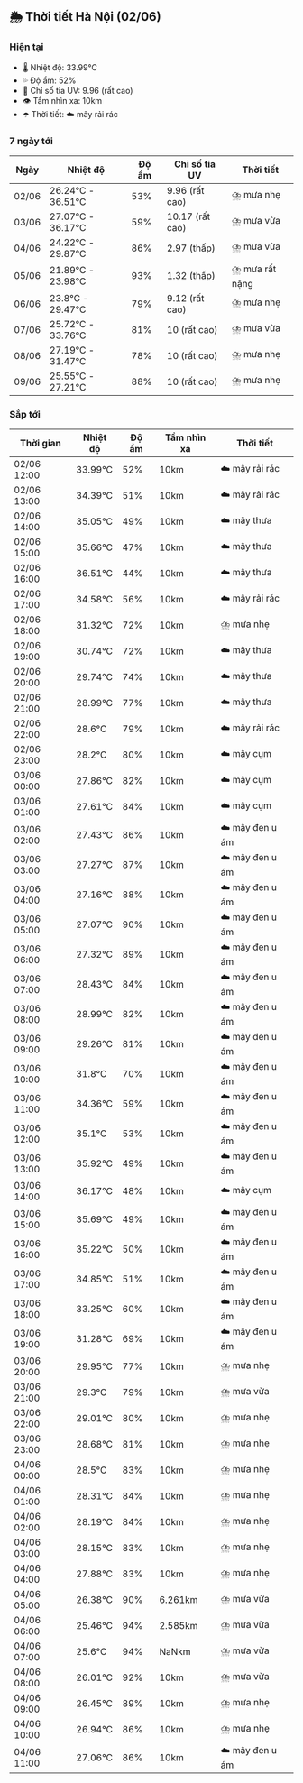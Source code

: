 ## 🌦️ Thời tiết Hà Nội (02/06)

### Hiện tại

- 🌡️ Nhiệt độ: 33.99℃
- 💦 Độ ẩm: 52%
- 🌟 Chỉ số tia UV: 9.96 (rất cao)
- 👁️ Tầm nhìn xa: 10km
- ☂️ Thời tiết: ☁️ mây rải rác

### 7 ngày tới

| Ngày | Nhiệt độ | Độ ẩm | Chỉ số tia UV | Thời tiết |
| --- | --- | --- | --- | --- |
| 02/06 | 26.24℃ - 36.51℃ | 53% | 9.96 (rất cao) | ⛈️ mưa nhẹ |
| 03/06 | 27.07℃ - 36.17℃ | 59% | 10.17 (rất cao) | ⛈️ mưa vừa |
| 04/06 | 24.22℃ - 29.87℃ | 86% | 2.97 (thấp) | ⛈️ mưa vừa |
| 05/06 | 21.89℃ - 23.98℃ | 93% | 1.32 (thấp) | ⛈️ mưa rất nặng |
| 06/06 | 23.8℃ - 29.47℃ | 79% | 9.12 (rất cao) | ⛈️ mưa nhẹ |
| 07/06 | 25.72℃ - 33.76℃ | 81% | 10 (rất cao) | ⛈️ mưa vừa |
| 08/06 | 27.19℃ - 31.47℃ | 78% | 10 (rất cao) | ⛈️ mưa nhẹ |
| 09/06 | 25.55℃ - 27.21℃ | 88% | 10 (rất cao) | ⛈️ mưa nhẹ |

### Sắp tới

| Thời gian | Nhiệt độ | Độ ẩm | Tầm nhìn xa | Thời tiết |
| --- | --- | --- | --- | --- |
| 02/06 12:00 | 33.99℃ | 52% | 10km | ☁️ mây rải rác |
| 02/06 13:00 | 34.39℃ | 51% | 10km | ☁️ mây rải rác |
| 02/06 14:00 | 35.05℃ | 49% | 10km | ☁️ mây thưa |
| 02/06 15:00 | 35.66℃ | 47% | 10km | ☁️ mây thưa |
| 02/06 16:00 | 36.51℃ | 44% | 10km | ☁️ mây thưa |
| 02/06 17:00 | 34.58℃ | 56% | 10km | ☁️ mây rải rác |
| 02/06 18:00 | 31.32℃ | 72% | 10km | ⛈️ mưa nhẹ |
| 02/06 19:00 | 30.74℃ | 72% | 10km | ☁️ mây thưa |
| 02/06 20:00 | 29.74℃ | 74% | 10km | ☁️ mây thưa |
| 02/06 21:00 | 28.99℃ | 77% | 10km | ☁️ mây thưa |
| 02/06 22:00 | 28.6℃ | 79% | 10km | ☁️ mây rải rác |
| 02/06 23:00 | 28.2℃ | 80% | 10km | ☁️ mây cụm |
| 03/06 00:00 | 27.86℃ | 82% | 10km | ☁️ mây cụm |
| 03/06 01:00 | 27.61℃ | 84% | 10km | ☁️ mây cụm |
| 03/06 02:00 | 27.43℃ | 86% | 10km | ☁️ mây đen u ám |
| 03/06 03:00 | 27.27℃ | 87% | 10km | ☁️ mây đen u ám |
| 03/06 04:00 | 27.16℃ | 88% | 10km | ☁️ mây đen u ám |
| 03/06 05:00 | 27.07℃ | 90% | 10km | ☁️ mây đen u ám |
| 03/06 06:00 | 27.32℃ | 89% | 10km | ☁️ mây đen u ám |
| 03/06 07:00 | 28.43℃ | 84% | 10km | ☁️ mây đen u ám |
| 03/06 08:00 | 28.99℃ | 82% | 10km | ☁️ mây đen u ám |
| 03/06 09:00 | 29.26℃ | 81% | 10km | ☁️ mây đen u ám |
| 03/06 10:00 | 31.8℃ | 70% | 10km | ☁️ mây đen u ám |
| 03/06 11:00 | 34.36℃ | 59% | 10km | ☁️ mây đen u ám |
| 03/06 12:00 | 35.1℃ | 53% | 10km | ☁️ mây đen u ám |
| 03/06 13:00 | 35.92℃ | 49% | 10km | ☁️ mây đen u ám |
| 03/06 14:00 | 36.17℃ | 48% | 10km | ☁️ mây cụm |
| 03/06 15:00 | 35.69℃ | 49% | 10km | ☁️ mây đen u ám |
| 03/06 16:00 | 35.22℃ | 50% | 10km | ☁️ mây đen u ám |
| 03/06 17:00 | 34.85℃ | 51% | 10km | ☁️ mây đen u ám |
| 03/06 18:00 | 33.25℃ | 60% | 10km | ☁️ mây đen u ám |
| 03/06 19:00 | 31.28℃ | 69% | 10km | ☁️ mây đen u ám |
| 03/06 20:00 | 29.95℃ | 77% | 10km | ⛈️ mưa nhẹ |
| 03/06 21:00 | 29.3℃ | 79% | 10km | ⛈️ mưa vừa |
| 03/06 22:00 | 29.01℃ | 80% | 10km | ⛈️ mưa nhẹ |
| 03/06 23:00 | 28.68℃ | 81% | 10km | ⛈️ mưa nhẹ |
| 04/06 00:00 | 28.5℃ | 83% | 10km | ⛈️ mưa nhẹ |
| 04/06 01:00 | 28.31℃ | 84% | 10km | ⛈️ mưa nhẹ |
| 04/06 02:00 | 28.19℃ | 84% | 10km | ⛈️ mưa nhẹ |
| 04/06 03:00 | 28.15℃ | 83% | 10km | ⛈️ mưa nhẹ |
| 04/06 04:00 | 27.88℃ | 83% | 10km | ⛈️ mưa nhẹ |
| 04/06 05:00 | 26.38℃ | 90% | 6.261km | ⛈️ mưa vừa |
| 04/06 06:00 | 25.46℃ | 94% | 2.585km | ⛈️ mưa vừa |
| 04/06 07:00 | 25.6℃ | 94% | NaNkm | ⛈️ mưa vừa |
| 04/06 08:00 | 26.01℃ | 92% | 10km | ⛈️ mưa vừa |
| 04/06 09:00 | 26.45℃ | 89% | 10km | ⛈️ mưa nhẹ |
| 04/06 10:00 | 26.94℃ | 86% | 10km | ⛈️ mưa nhẹ |
| 04/06 11:00 | 27.06℃ | 86% | 10km | ☁️ mây đen u ám |
